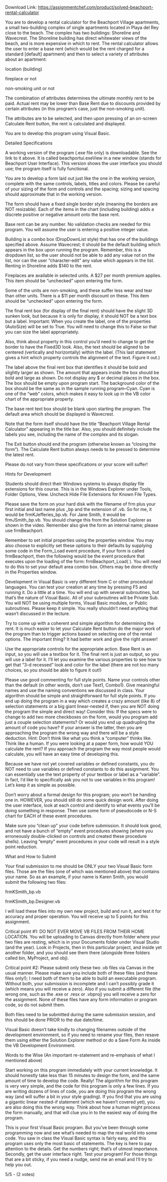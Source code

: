 Download Link: https://assignmentchef.com/product/solved-beachport-rental-calculator
<br>
<p class="ui header product-top-header" title="Assignment 5 - Beachport Rental Calculator Solution">You are to develop a rental calculator for the Beachport Village apartments, a small two-building complex of single apartments located in Playa del Rey close to the beach. The complex has two buildings: Shoreline and Wavecrest. The Shoreline building has direct whitewater views of the beach, and is more expensive in which to rent. The rental calculator allows the user to enter a base rent (which would be the rent charged for a standard [default] apartment) and then to select a variety of attributes about an apartment:

location (building)

fireplace or not

non-smoking unit or not

The combination of attributes determines the ultimate monthly rent to be paid. Actual rent may be lower than Base Rent due to discounts provided by certain attributes (in this program’s case, just the non-smoking unit).

The attributes are to be selected, and then upon pressing of an on-screen Calculate Rent button, the rent is calculated and displayed.

You are to develop this program using Visual Basic.

Detailed Specifications

A working version of the program (.exe file only) is downloadable. See the link to it above. It is called beachportui.exeView in a new window (stands for Beachport User Interface). This version shows the user interface you should use; the program itself is fully functional.

You are to develop a form laid out just like the one in the working version, complete with the same controls, labels, titles and colors. Please be careful of your sizing of the form and controls and the spacing; sizing and spacing should approximate that in the working version.

The form should have a fixed single border style (meaning the borders are NOT resizable). Each of the items in the chart (including building) adds a discrete positive or negative amount onto the base rent.

Base rent can be any number. No validation checks are needed for this program. You will assume the user is entering a positive integer value.

Building is a combo box (DropDownList style) that has one of the buildings specified above. Assume Wavecrest; it should be the default building which appears in the box upon running the program. Remember, this is a dropdown list, so the user should not be able to add any value not on the list, nor can the user “character-edit” any value which appears in the list. Renting in Shoreline adds $140 to the rent.

Fireplaces are available in selected units. A $27 per month premium applies. This item should be “unchecked” upon entering the form.

Some of the units are non-smoking, and these suffer less wear and tear than other units. There is a $11 per month discount on these. This item should be “unchecked” upon entering the form.

The final rent box (for display of the final rent) should have the slight 3D sunken look, but because it is only for display, it should NOT be a text box but a label. Important: When you create the label, one of the properties (AutoSize) will be set to True. You will need to change this to False so that you can size the label appropriately.

Also, think about property in this control you’d need to change to get the border to have the Fixed3D look. Also, the text should be aligned to be centered (vertically and horizontally) within the label. (This last statement gives a hint which property controls the alignment of the text. Figure it out.)

The label above the final rent box that identifies it should be bold and slightly larger as shown. The amount that appears inside the box should be bold and large as shown. Do not display any $ or decimal places in the box. The box should be empty upon program start. The background color of the box should be the same as in the sample running program–Cyan. Cyan is one of the “web” colors, which makes it easy to look up in the VB color chart of the appropriate property.

The base rent text box should be blank upon starting the program. The default area which should be displayed is Wavecrest.

Note that the form itself should have the title “Beachport Village Rental Calculator” appearing in the title bar. Also, you should definitely include the labels you see, including the name of the complex and its slogan.

The Exit button should end the program (otherwise known as “closing the form”). The Calculate Rent button always needs to be pressed to determine the latest rent.

Please do not vary from these specifications or your score will suffer!

Hints for Development

Students should direct their Windows systems to always display file extensions for this course. This is in the Windows Explorer under Tools, Folder Options, View. Uncheck Hide File Extensions for Known File Types.

Please save the form on your hard disk with the filename of frm plus your first initial and last name plus _bp and the extension of .vb. So for me, it would be frmKJefferies_bp.vb. For Jane Smith, it would be frmJSmith_bp.vb. You should change this from the Solution Explorer as shown in the video. Remember also give the form an internal name; please use frmBeachport.

Remember to set initial properties using the properties window. You may also choose to explicitly set these options to their defaults by supplying some code in the Form_Load event procedure, If your form is called frmBeachport, then the following would be the event procedure that executes upon the loading of the form: frmBeachport_Load( ). You will need to do this to set your default area combo box. Others may be done directly in the Properties window.

Development in Visual Basic is very different from C or other procedural languages. You can test your creation at any time by pressing F5 and running it. Do a little at a time. You will end up with several subroutines, but that’s the nature of Visual Basic. All of your subroutines will be Private Sub. You will NOT be using multiple forms, Visual Basic modules, or Public subroutines. Please keep it simple. You really shouldn’t need anything that wasn’t discussed in the lecture.

Try to come up with a coherent and simple algorithm for determining the rent. It is much easier to let your Calculate Rent button do the major work of the program than to trigger actions based on selecting one of the rental options. The important thing? It had better work and give the right answer!

Use the appropriate controls for the appropriate action. Base Rent is an input, so you will use a textbox for it. The final rent is just an output, so you will use a label for it. I’ll let you examine the various properties to see how to get that “3-d recessed” look and color for the label (there are not too many choices, so you should be able to figure it out!)

Please use good commenting for full style points. Name your controls other than the default (in other words, don’t use Text1, Combo1). Give meaningful names and use the naming conventions we discussed in class. Your algorithm should be simple and straightforward for full style points. If you end up doing the program in a way which creates a crazy amount (like 8) of selection statements or a big giant linear-nested if, then you are NOT doing the program the simple and direct way! Consider this: If the specs were to change to add two more checkboxes on the form, would you program add just a couple selection statements? Or would you end up quadrupling the amount of code you have? If your answer is the latter, then you are approaching the program the wrong way and there will be a style deduction. Hint: Don’t think like what you think a “computer” thinks like. Think like a human. If you were looking at a paper form, how would YOU calculate the rent? If you approach the program the way most people would calculate, you will have an easy time of developing this.

Because we have not yet covered variables or defined constants, you do NOT need to use variables or defined constants to do this assignment. You can essentially use the text property of your textbox or label as a “variable”.  In fact, I’d like to specifically ask you not to use variables in this program! Let’s keep it as simple as possible.

Don’t worry about a formal design for this program; you won’t be handing one in. HOWEVER, you should still do some quick design work. After doing the user interface, look at each control and identify to what events you’ll be doing something in response. Then use some form of pseudocode or N-S chart for EACH of these event procedures.

Make sure you “clean up” your code before submission. It should look good, and not have a bunch of “empty” event procedures showing (where you erroneously double-clicked on controls and created these procedure shells). Leaving “empty” event procedures in your code will result in a style point reduction.

What and How to Submit

Your final submission to me should be ONLY your two Visual Basic form files. Those are the files (one of which was mentioned above) that contains your name. So as an example, if your name is Karen Smith, you would submit the following two files:

frmKSmith_bp.vb

frmKSmith_bp.Designer.vb

I will load these files into my own new project, build and run it, and test it for accuracy and proper operation. You will receive up to 5 points for this assignment.

Critical point #1: DO NOT EVER MOVE VB FILES FROM THEIR HOME LOCATION. You will be uploading to Canvas directly from folder where your two files are resting, which is in your Documents folder under Visual Studio (and the year). Look in Projects, then in this particular project, and inside yet another folder, and you should see them there (alongside three folders called bin, MyProject, and obj).

Critical point #2: Please submit only these two .vb files via Canvas in the usual manner. Please make sure you include both of these files (and these files only!); I need both of them to be able to build an executable program. Without both, your submission is incomplete and I can’t possibly grade it (which means you will receive a zero). Also if you submit a different file (the wrong one, such as the .exe or .resx or .vbproj) you will receive a zero for the assignment. None of these files have any form information or program code, so do not submit them.

Both files need to be submitted during the same submission session, and this should be done PRIOR to the due date/time.

Visual Basic doesn’t take kindly to changing filenames outside of the development environment, so if you need to rename your files, then resave them using either the Solution Explorer method or do a Save Form As inside the VB Development Environment.

Words to the Wise (An important re-statement and re-emphasis of what I mentioned above)

Start working on this program immediately with your current knowledge. It should honestly take less than 15 minutes to design the form, and the same amount of time to develop the code. Really! The algorithm for this program is very very simple, and the code for this program is only a few lines. If you are writing dozens of lines of code, you are doing this program the wrong way (and will suffer a bit in your style grading). If you find that you are using a gigantic linear nested-if statement (which we haven’t covered yet), you are also doing this the wrong way. Think about how a human might process the form manually, and that will clue you in to the easiest way of doing the program.

This is your first Visual Basic program. But you’ve been through some programming now and see what’s needed to map the real world into some code. You saw in class the Visual Basic syntax is fairly easy, and this program uses only the most basic of statements. The key is here to pay attention to the details. Get the numbers right; that’s of utmost importance. Secondly, get the user interface right. Test your program! For those things that are a bit sticky, if you need a nudge, send me an email and I’ll try to help you out.

5/5 - (2 votes)